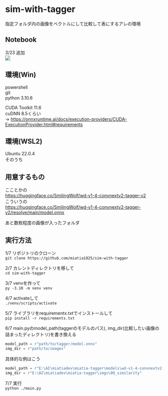 # sim-with-tagger  
指定フォルダ内の画像をベクトルにして比較して表にするアレの環境  

## Notebook  
3/23 追加    
[![](https://img.shields.io/static/v1?message=Open%20in%20Colab&logo=googlecolab&labelColor=5c5c5c&color=0f80c1&label=%20&style=for-the-badge)](https://colab.research.google.com/github/miatia1025/sim-using-tagger/blob/main/sim_using_tagger.ipynb)  

## 環境(Win)  
powershell  
git  
python 3.10.6  

CUDA Toolkit 11.6  
cuDNN 8.5くらい  
-> https://onnxruntime.ai/docs/execution-providers/CUDA-ExecutionProvider.html#requirements  

## 環境(WSL2)  
Ubuntu 22.0.4  
そのうち    

## 用意するもの  
こことかの  
https://huggingface.co/SmilingWolf/wd-v1-4-convnextv2-tagger-v2  
こういうの  
https://huggingface.co/SmilingWolf/wd-v1-4-convnextv2-tagger-v2/resolve/main/model.onnx  

あと数枚程度の画像が入ったフォルダ  

## 実行方法  
1/7 リポジトリのクローン  
`git clone https://github.com/miatia1025/sim-with-tagger`  
  
2/7 カレントディレクトリを移して  
`cd sim-with-tagger`  
  
3/7 venvを作って  
`py -3.10 -m venv venv`
  
4/7 activateして  
`./venv/scripts/activate`  
  
5/7 ライブラリをrequirementx.txtでインストールして  
`pip install -r requirements.txt`  

6/7 main.pyのmodel_path(taggerのモデルのパス), img_dir(比較したい画像の詰まったディレクトリ)を書き換える  
```py
model_path = r"path/to/tagger/model.onnx"
img_dir = r"path/to/images"
```  
具体的な例はこう  
```py
model_path = r"E:\AI\miatiadev\miatia-tagger\models\wd-v1-4-convnextv2-tagger-v2\model.onnx"
img_dir = r"E:\AI\miatiadev\miatia-tagger\imgs\00_similarity"
```  

7/7 実行  
`python ./main.py`
